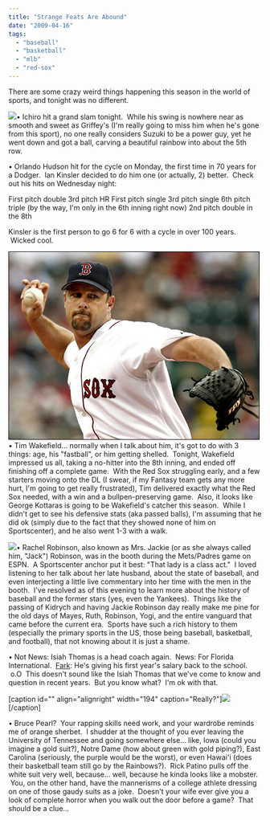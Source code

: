 ```yaml
---
title: "Strange Feats Are Abound"
date: "2009-04-16"
tags:
  - "baseball"
  - "basketball"
  - "mlb"
  - "red-sox"
---
```


There are some crazy weird things happening this season in the world of sports, and tonight was no different.

![](images/94928-004-72912736.jpg)• Ichiro hit a grand slam tonight.  While his swing is nowhere near as smooth and sweet as Griffey's (I'm really going to miss him when he's gone from this sport), no one really considers Suzuki to be a power guy, yet he went down and got a ball, carving a beautiful rainbow into about the 5th row.

• Orlando Hudson hit for the cycle on Monday, the first time in 70 years for a Dodger.  Ian Kinsler decided to do him one (or actually, 2) better.  Check out his hits on Wednesday night:

First pitch double 3rd pitch HR First pitch single 3rd pitch single 6th pitch triple (by the way, I'm only in the 6th inning right now) 2nd pitch double in the 8th

Kinsler is the first person to go 6 for 6 with a cycle in over 100 years.  Wicked cool.

![](images/1155133843_6735.jpg)• Tim Wakefield... normally when I talk about him, it's got to do with 3 things: age, his "fastball", or him getting shelled.  Tonight, Wakefield impressed us all, taking a no-hitter into the 8th inning, and ended off finishing off a complete game.  With the Red Sox struggling early, and a few starters moving onto the DL (I swear, if my Fantasy team gets any more hurt, I'm going to get really frustrated), Tim delivered exactly what the Red Sox needed, with a win and a bullpen-preserving game.  Also, it looks like George Kottaras is going to be Wakefield's catcher this season.  While I didn't get to see his defensive stats (aka passed balls), I'm assuming that he did ok (simply due to the fact that they showed none of him on Sportscenter), and he also went 1-3 with a walk.

![](images/rachelrobinsonpz3.jpg)• Rachel Robinson, also known as Mrs. Jackie (or as she always called him, "Jack") Robinson, was in the booth during the Mets/Padres game on ESPN.  A Sportscenter anchor put it best: "That lady is a class act."  I loved listening to her talk about her late husband, about the state of baseball, and even interjecting a little live commentary into her time with the men in the booth.  I've resolved as of this evening to learn more about the history of baseball and the former stars (yes, even the Yankees).  Things like the passing of Kidrych and having Jackie Robinson day really make me pine for the old days of Mayes, Ruth, Robinson, Yogi, and the entire vanguard that came before the current era.  Sports have such a rich history to them (especially the primary sports in the US, those being baseball, basketball, and football), that not knowing about it is just a shame.

• Not News: Isiah Thomas is a head coach again.  News: For Florida International.  [Fark](http://www.fark.com): He's giving his first year's salary back to the school.  o.O  This doesn't sound like the Isiah Thomas that we've come to know and question in recent years.  But you know what?  I'm ok with that.

\[caption id="" align="alignright" width="194" caption="Really?"\]![](images/Bruce%20Pearl.jpg) \[/caption\]

• Bruce Pearl?  Your rapping skills need work, and your wardrobe reminds me of orange sherbet.  I shudder at the thought of you ever leaving the University of Tennessee and going somewhere else... like, Iowa (could you imagine a gold suit?), Notre Dame (how about green with gold piping?), East Carolina (seriously, the purple would be the worst), or even Hawai'i (does their basketball team still go by the Rainbows?).  Rick Patino pulls off the white suit very well, because... well, because he kinda looks like a mobster.  You, on the other hand, have the mannerisms of a college athlete dressing on one of those gaudy suits as a joke.  Doesn't your wife ever give you a look of complete horror when you walk out the door before a game?  That should be a clue...
